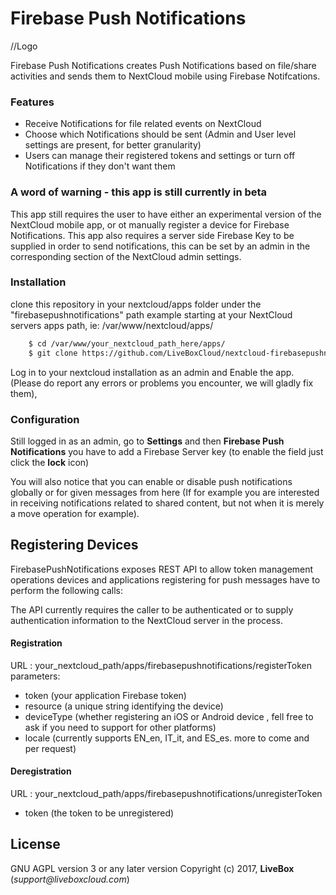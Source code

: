 Firebase Push Notifications
==
//Logo

Firebase Push Notifications creates Push Notifications based on file/share activities and sends them to NextCloud mobile using Firebase Notifcations. 

### Features
- Receive Notifications for file related events on NextCloud
- Choose which Notifications should be sent (Admin and User level settings are present, for better granularity)
- Users can manage their registered tokens and settings or turn off Notifications if they don't want them

### A word of warning - this app is still currently in beta
This app still requires the user to have either an experimental version of the NextCloud mobile app, or ot manually register a device for Firebase Notifications.
This app also requires a server side Firebase Key to be supplied in order to send notifications, this can be set by an admin in the corresponding section of the NextCloud admin settings.


### Installation

clone this repository in your nextcloud/apps folder under the "firebasepushnotifications" path
example starting at your NextCloud servers apps path, ie: /var/www/nextcloud/apps/
```sh
    $ cd /var/www/your_nextcloud_path_here/apps/
    $ git clone https://github.com/LiveBoxCloud/nextcloud-firebasepushnotifications.git firebasepushnotifications
```

Log in to your nextcloud installation as an admin and Enable the app.  (Please do report any errors or problems you encounter, we will gladly fix them),

### Configuration

Still logged in as an admin, go to **Settings** and then **Firebase Push Notifications** you have to add a Firebase Server key (to enable the field just click the **lock** icon)

You will also notice that you can enable or disable push notifications globally or for given messages from here (If for example you are interested in receiving notifications related to shared content, but not when it is merely a move operation for example).

## Registering Devices 
FirebasePushNotifications exposes REST API to allow token management operations
devices and applications registering for push messages have to perform the following calls:

The API currently requires the caller to be authenticated or to supply authentication information to the NextCloud server in the process. 
#### Registration
URL : your_nextcloud_path/apps/firebasepushnotifications/registerToken
parameters: 
- token (your application Firebase token)
- resource (a unique string identifying the device)
- deviceType (whether registering an iOS or Android device , fell free to ask if you need to support for other platforms)
- locale (currently supports EN_en, IT_it, and ES_es. more to come and per request)

#### Deregistration
URL : your_nextcloud_path/apps/firebasepushnotifications/unregisterToken
- token (the token to be unregistered)

License
----
GNU AGPL version 3 or any later version
Copyright (c) 2017, **LiveBox** (_support@liveboxcloud.com_)
